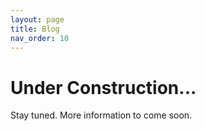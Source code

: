 ```yaml
---
layout: page
title: Blog
nav_order: 10
---
```


# Under Construction...

Stay tuned. More information to come soon.